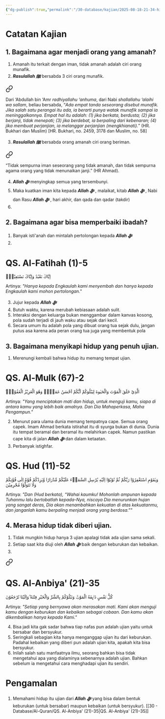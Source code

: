 ```yaml
---
{"dg-publish":true,"permalink":"/30-database/kajian/2025-08-18-21-34-hidup-tanpa-ujian-mungkinkah/","tags":["kajian","RiyadushShalihin"]}
---
```





# Catatan Kajian
## 1.  Bagaimana agar menjadi orang yang amanah?
1. Amanah itu terkait dengan iman, tidak amanah adalah ciri orang munafik.
2. ***Rasulallah ﷺ***  bersabda 3 ciri orang munafik. 
<div class="transclusion internal-embed is-loaded"><a class="markdown-embed-link" href="/30-database/al-hadits/hadits-ciri-orang-munafik/" aria-label="Open link"><svg xmlns="http://www.w3.org/2000/svg" width="24" height="24" viewBox="0 0 24 24" fill="none" stroke="currentColor" stroke-width="2" stroke-linecap="round" stroke-linejoin="round" class="svg-icon lucide-link"><path d="M10 13a5 5 0 0 0 7.54.54l3-3a5 5 0 0 0-7.07-7.07l-1.72 1.71"></path><path d="M14 11a5 5 0 0 0-7.54-.54l-3 3a5 5 0 0 0 7.07 7.07l1.71-1.71"></path></svg></a><div class="markdown-embed">




  Dari ‘Abdullah bin ‘Amr _radhiyallahu ‘anhuma_, dari Nabi _shallallahu ‘alaihi wa sallam_, beliau bersabda, “_Ada empat tanda seseorang disebut munafik. Jika salah satu perangai itu ada, ia berarti punya watak munafik sampai ia meninggalkannya. Empat hal itu adalah: (1) jika berkata, berdusta; (2) jika berjanji, tidak menepati; (3) jika berdebat, ia berpaling dari kebenaran; (4) jika membuat perjanjian, ia melanggar perjanjian (mengkhianati)._” (HR. Bukhari dan Muslim) [HR. Bukhari, no. 2459, 3178 dan Muslim, no. 58]

</div></div>

3. ***Rasulallah ﷺ***  bersabda orang amanah ciri orang beriman. 
<div class="transclusion internal-embed is-loaded"><a class="markdown-embed-link" href="/30-database/al-hadits/hadits-ciri-orang-beriman-itu-beriman/" aria-label="Open link"><svg xmlns="http://www.w3.org/2000/svg" width="24" height="24" viewBox="0 0 24 24" fill="none" stroke="currentColor" stroke-width="2" stroke-linecap="round" stroke-linejoin="round" class="svg-icon lucide-link"><path d="M10 13a5 5 0 0 0 7.54.54l3-3a5 5 0 0 0-7.07-7.07l-1.72 1.71"></path><path d="M14 11a5 5 0 0 0-7.54-.54l-3 3a5 5 0 0 0 7.07 7.07l1.71-1.71"></path></svg></a><div class="markdown-embed">




  “Tidak sempurna iman seseorang yang tidak amanah, dan tidak sempurna agama orang yang tidak menunaikan janji.” (HR Ahmad).

</div></div>

4. ***Allah ﷻ*** menyingkap semua yang tersembunyi.
5. Maka kuatkan iman kita kepada ***Allah ﷻ*** , malaikat, kitab ***Allah ﷻ*** , Nabi dan Rasu ***Allah ﷻ*** , hari akhir, dan qada dan qadar (takdir)
6. 

## 2. Bagaimana agar bisa memperbaiki ibadah?
1. Banyak isti'anah dan mintalah pertolongan kepada ***Allah ﷻ*** 
2. 
<div class="transclusion internal-embed is-loaded"><div class="markdown-embed">





# QS. Al-Fatihah (1)-5
اِيَّاكَ نَعْبُدُ وَاِيَّاكَ نَسْتَعِيْنُۗ

Artinya: *"Hanya kepada Engkaulah kami menyembah dan hanya kepada Engkaulah kami mohon pertolongan."*


</div></div>

3. Jujur kepada ***Allah ﷻ*** 
4. Butuh waktu, karena merubah kebiasaan adalah sulit.
5. Interaksi dengan keluarga bukan menggambar dalam kanvas kosong, pola sudah terjadi di jauh waku atau sejak dari kecil. 
6. Secara umum itu adalah pola yang dibuat orang tua sejak dulu, jangan putus asa karena ada peran orang tua juga yang membentuk pola  

## 3. Bagaimana menyikapi hidup yang penuh ujian.
1. Merenungi kembali bahwa hidup itu memang tempat ujian. 
<div class="transclusion internal-embed is-loaded"><div class="markdown-embed">





# QS. Al-Mulk (67)-2
 ۨالَّذِيْ خَلَقَ الْمَوْتَ وَالْحَيٰوةَ لِيَبْلُوَكُمْ اَيُّكُمْ اَحْسَنُ عَمَلًاۗ وَهُوَ الْعَزِيْزُ الْغَفُوْرُۙ

Artinya: *"Yang menciptakan mati dan hidup, untuk menguji kamu, siapa di antara kamu yang lebih baik amalnya. Dan Dia Mahaperkasa, Maha Pengampun."*


</div></div>

2. Menurut para ulama dunia memang tempatnya cape. Semua orang capek. Imam Ahmad berkata istirahat itu di syurga bukan di dunia. Dunia itu tempat beramal dan beramal itu melahirkan capek. Namun pastikan cape kita di jalan ***Allah ﷻ*** dan dalam ketaatan.
3. Perbanyak istighfar. 
<div class="transclusion internal-embed is-loaded"><div class="markdown-embed">





# QS. Hud (11)-52
وَيٰقَوْمِ اسْتَغْفِرُوْا رَبَّكُمْ ثُمَّ تُوْبُوْٓا اِلَيْهِ يُرْسِلِ السَّمَاۤءَ عَلَيْكُمْ مِّدْرَارًا وَّيَزِدْكُمْ قُوَّةً اِلٰى قُوَّتِكُمْ وَلَا تَتَوَلَّوْا مُجْرِمِيْنَ

Artinya: *"Dan (Hud berkata), “Wahai kaumku! Mohonlah ampunan kepada Tuhanmu lalu bertobatlah kepada-Nya, niscaya Dia menurunkan hujan yang sangat deras, Dia akan menambahkan kekuatan di atas kekuatanmu, dan janganlah kamu berpaling menjadi orang yang berdosa.”"*


</div></div>

## 4. Merasa hidup tidak diberi ujian.
1. Tidak mungkin hidup hanya 3 ujian apalagi tidak ada ujian sama sekali.
2. Setiap saat kita diuji oleh ***Allah ﷻ*** baik dengan keburukan dan kebaikan.
3. 
<div class="transclusion internal-embed is-loaded"><a class="markdown-embed-link" href="/30-database/al-quran/qs-al-anbiya-21-35/" aria-label="Open link"><svg xmlns="http://www.w3.org/2000/svg" width="24" height="24" viewBox="0 0 24 24" fill="none" stroke="currentColor" stroke-width="2" stroke-linecap="round" stroke-linejoin="round" class="svg-icon lucide-link"><path d="M10 13a5 5 0 0 0 7.54.54l3-3a5 5 0 0 0-7.07-7.07l-1.72 1.71"></path><path d="M14 11a5 5 0 0 0-7.54-.54l-3 3a5 5 0 0 0 7.07 7.07l1.71-1.71"></path></svg></a><div class="markdown-embed">





# QS. Al-Anbiya' (21)-35
كُلُّ نَفْسٍ ذَاۤىِٕقَةُ الْمَوْتِۗ وَنَبْلُوْكُمْ بِالشَّرِّ وَالْخَيْرِ فِتْنَةً ۗوَاِلَيْنَا تُرْجَعُوْنَ 

Artinya: *"Setiap yang bernyawa akan merasakan mati. Kami akan menguji kamu dengan keburukan dan kebaikan sebagai cobaan. Dan kamu akan dikembalikan hanya kepada Kami."*


</div></div>

4. Bisa jadi kita gak sadar bahwa tiap nafas pun adalah ujian yaitu untuk bersabar dan bersyukur.
5. Seringkali sebagian kita hanya menganggap ujian itu dari keburukan. Padahal kebaikan yang diberi pun adalah ujian kita, apakah kita bisa bersyukur.
6. Inilah salah satu manfaatnya ilmu, seorang bahkan bisa tidak mengetahui apa yang dialaminya sebenarnya adalah ujian. Bahkan sebelum ia mengetahui cara menghadapi ujian itu sendiri.
# Pengamalan
1. Memahami hidup itu ujian dari ***Allah ﷻ*** yang bisa dalam bentuk keburukan (untuk bersabar) maupun kebaikan (untuk bersyukur). [[30 - Database/Al-Quran/QS. Al-Anbiya' (21)-35\|QS. Al-Anbiya' (21)-35]]
 
